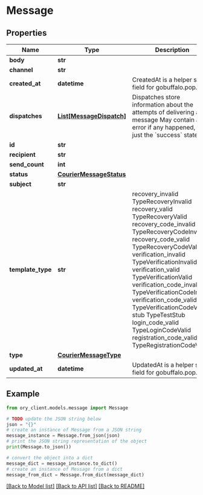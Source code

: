 # Message


## Properties

Name | Type | Description | Notes
------------ | ------------- | ------------- | -------------
**body** | **str** |  | 
**channel** | **str** |  | [optional] 
**created_at** | **datetime** | CreatedAt is a helper struct field for gobuffalo.pop. | 
**dispatches** | [**List[MessageDispatch]**](MessageDispatch.md) | Dispatches store information about the attempts of delivering a message May contain an error if any happened, or just the &#x60;success&#x60; state. | [optional] 
**id** | **str** |  | 
**recipient** | **str** |  | 
**send_count** | **int** |  | 
**status** | [**CourierMessageStatus**](CourierMessageStatus.md) |  | 
**subject** | **str** |  | 
**template_type** | **str** |  recovery_invalid TypeRecoveryInvalid recovery_valid TypeRecoveryValid recovery_code_invalid TypeRecoveryCodeInvalid recovery_code_valid TypeRecoveryCodeValid verification_invalid TypeVerificationInvalid verification_valid TypeVerificationValid verification_code_invalid TypeVerificationCodeInvalid verification_code_valid TypeVerificationCodeValid stub TypeTestStub login_code_valid TypeLoginCodeValid registration_code_valid TypeRegistrationCodeValid | 
**type** | [**CourierMessageType**](CourierMessageType.md) |  | 
**updated_at** | **datetime** | UpdatedAt is a helper struct field for gobuffalo.pop. | 

## Example

```python
from ory_client.models.message import Message

# TODO update the JSON string below
json = "{}"
# create an instance of Message from a JSON string
message_instance = Message.from_json(json)
# print the JSON string representation of the object
print(Message.to_json())

# convert the object into a dict
message_dict = message_instance.to_dict()
# create an instance of Message from a dict
message_from_dict = Message.from_dict(message_dict)
```
[[Back to Model list]](../README.md#documentation-for-models) [[Back to API list]](../README.md#documentation-for-api-endpoints) [[Back to README]](../README.md)


